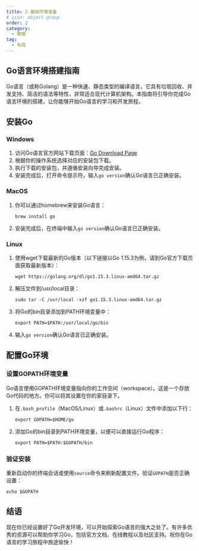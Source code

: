```yaml
---
title: 2.基础环境准备
# icon: object-group
order: 2
category:
  - 数据
tag:
  - 布局
---
```



## Go语言环境搭建指南

Go语言（或称Golang）是一种快速、静态类型的编译语言，它具有垃圾回收、并发支持、简洁的语法等特性，非常适合现代计算机架构。本指南将引导你完成Go语言环境的搭建，让你能够开始Go语言的学习和开发旅程。

## 安装Go

### Windows

1. 访问Go语言官方网站下载页面：[Go Download Page](https://golang.org/dl/)
2. 根据你的操作系统选择对应的安装包下载。
3. 执行下载的安装包，并遵循安装向导完成安装。
4. 安装完成后，打开命令提示符，输入`go version`确认Go语言已正确安装。

### MacOS

1. 你可以通过homebrew来安装Go语言：
   ```
   brew install go
   ```
2. 安装完成后，在终端中输入`go version`确认Go语言已正确安装。

### Linux

1. 使用wget下载最新的Go版本（以下链接以Go 1.15.3为例，请到Go官方下载页面获取最新版本）：
   ```
   wget https://golang.org/dl/go1.15.3.linux-amd64.tar.gz
   ```
2. 解压文件到/usr/local目录：
   ```
   sudo tar -C /usr/local -xzf go1.15.3.linux-amd64.tar.gz
   ```
3. 将Go的bin目录添加到PATH环境变量中：
   ```
   export PATH=$PATH:/usr/local/go/bin
   ```
4. 输入`go version`确认Go语言已正确安装。

## 配置Go环境

### 设置GOPATH环境变量

Go语言使用GOPATH环境变量指向你的工作空间（workspace）。这是一个存放Go代码的地方。你可以将其设置在你的家目录下。

1. 在`.bash_profile`（MacOS/Linux）或`.bashrc`（Linux）文件中添加以下行：
   ```
   export GOPATH=$HOME/go
   ```
2. 添加Go的bin目录到PATH环境变量，以便可以直接运行Go程序：
   ```
   export PATH=$PATH:$GOPATH/bin
   ```

### 验证安装

重新启动你的终端会话或使用`source`命令来刷新配置文件。验证`GOPATH`是否正确设置：
```
echo $GOPATH
```



## 结语

现在你已经设置好了Go开发环境，可以开始探索Go语言的强大之处了。有许多优秀的资源可以帮助你学习Go，包括官方文档、在线教程以及社区支持。祝你在Go语言的学习旅程中旅途愉快！